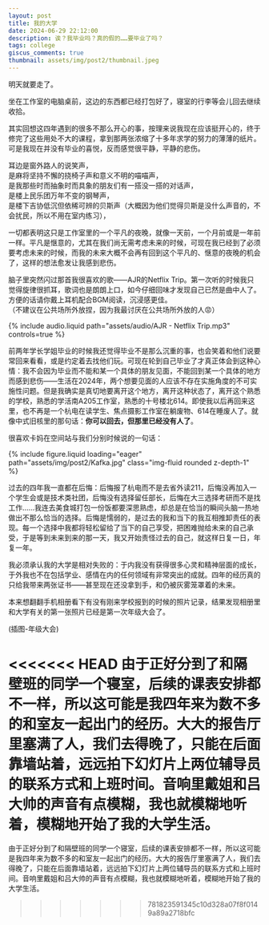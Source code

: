 ```yaml
---
layout: post
title: 我的大学
date: 2024-06-29 22:12:00
description: 诶？我毕业吗？真的假的……要毕业了吗？
tags: college
giscus_comments: true
thumbnail: assets/img/post2/thumbnail.jpeg
---
```


明天就要走了。

坐在工作室的电脑桌前，这边的东西都已经打包好了，寝室的行李等会儿回去继续收拾。

其实回想这四年遇到的很多不那么开心的事，按理来说我现在应该挺开心的，终于修完了这些用处不大的课程，拿到那两张浓缩了十多年求学的努力的薄薄的纸片。可是我现在并没有毕业的喜悦，反而感觉很平静，平静的悲伤。

耳边是窗外路人的说笑声，<br>
是麻将坚持不懈的挠椅子声和意义不明的喵喵声，<br>
是我那些时而抽象时而具象的朋友们有一搭没一搭的对话声，<br>
是楼上民乐团万年不变的钢琴声，<br>
是楼下吉协低沉但依稀可辨的贝斯声（大概因为他们觉得贝斯是没什么声音的，不会扰民，所以不用在室内练习），

一切都表明这只是工作室里的一个平凡的夜晚，就像一天前，一个月前或是一年前一样。平凡是惬意的，尤其在我们尚无需考虑未来的时候，可现在我已经到了必须要考虑未来的时候，而我的未来大概不会再有回到这个平凡的、惬意的夜晚的机会了，这样的想法愈发让我感到悲伤。

脑子里突然闪过那首我很喜欢的歌——AJR的Netflix Trip。第一次听的时候我只觉得旋律很抓耳，歌词也是朗朗上口，如今仔细回味才发现自己已然是曲中人了。方便的话请你戴上耳机配合BGM阅读，沉浸感更佳。<br>
（不建议在公共场所外放捏，因为我最讨厌在公共场所外放的人😡️）

<div class="row mt-3">
    <div class="col-sm mt-3 mt-md-0">
        {% include audio.liquid path="assets/audio/AJR - Netflix Trip.mp3" controls=true %}
    </div>
</div>

前两年学长学姐毕业的时候我还觉得毕业不是那么沉重的事，也会笑着和他们说要常回来看看，或是约定着去找他们玩。可现在轮到自己毕业了才真正体会到这种心情：我不会因为毕业而不能和某一个具体的朋友见面，不能回到某一个具体的地方而感到悲伤——生活在2024年，两个想要见面的人应该不存在实施角度的不可实施性问题。但是我确实是真切地要离开这个地方，离开这种状态了，离开这个熟悉的学校，熟悉的学活南A205工作室，熟悉的十号楼北614。即使我以后再回来这里，也不再是一个杭电在读学生、焦点摄影工作室在躺废物、614在睡废人了。就像中式旧核里的那句话：**你可以回去，但那里已经没有人了**。

很喜欢卡妈在空间站与我们分别时候说的一句话：

<div class="row mt-3">
    <div class="col-sm mt-3 mt-md-0">
        {% include figure.liquid loading="eager" path="assets/img/post2/Kafka.jpg" class="img-fluid rounded z-depth-1" %}
    </div>
</div>

过去的四年我一直都在后悔：后悔报了杭电而不是去省外读211，后悔没再加入一个学生会或是技术类社团，后悔没有选择留任部长，后悔在大三选择考研而不是找工作……我连去美食城打包一份饭都要深思熟虑，却总是在恰当的瞬间头脑一热地做出不那么恰当的选择。后悔是懦弱的，是过去的我和当下的我互相推卸责任的表现。每一个选择中我都将轻松留给了当下的自己享受，把困难抛给未来的自己承受，于是等到未来到来的那一天，我又开始责怪过去的自己，就这样日复一日，年复一年。

我必须承认我的大学是相对失败的：于内我没有获得很多心灵和精神层面的成长，于外我也不在包括学业、感情在内的任何领域有非常突出的成就。四年的经历真的只给我带来两张证书——甚至现在还没拿到手，和仍被灰雾笼罩着的未来。













本来想翻翻手机相册看下有没有刚来学校报到的时候的照片记录，结果发现相册里和大学有关的第一张照片已经是第一次年级大会了。

(插图-年级大会)

<<<<<<< HEAD
由于正好分到了和隔壁班的同学一个寝室，后续的课表安排都不一样，所以这可能是我四年来为数不多的和室友一起出门的经历。大大的报告厅里塞满了人，我们去得晚了，只能在后面靠墙站着，远远拍下幻灯片上两位辅导员的联系方式和上班时间。音响里戴姐和吕大帅的声音有点模糊，我也就模糊地听着，模糊地开始了我的大学生活。
=======
由于正好分到了和隔壁班的同学一个寝室，后续的课表安排都不一样，所以这可能是我四年来为数不多的和室友一起出门的经历。大大的报告厅里塞满了人，我们去得晚了，只能在后面靠墙站着，远远拍下幻灯片上两位辅导员的联系方式和上班时间。音响里戴姐和吕大帅的声音有点模糊，我也就模糊地听着，模糊地开始了我的大学生活。
>>>>>>> 781823591345c10d328a07f8f0149a89a2718bfc
